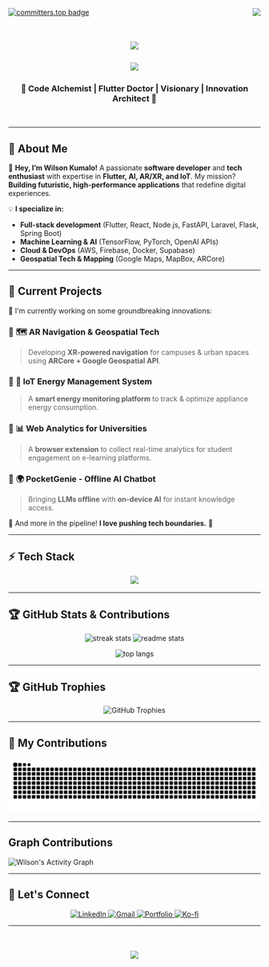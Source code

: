 [![committers.top badge](https://user-badge.committers.top/zimbabwe_private/KumaloWilson.svg)](https://user-badge.committers.top/zimbabwe_private/KumaloWilson)
<img align="right" src="https://visitor-badge.laobi.icu/badge?page_id=KumaloWilson.KumaloWilson" />

<h1 align="center">
    <img src="https://readme-typing-svg.herokuapp.com/?font=Righteous&size=35&center=true&vCenter=true&width=600&height=70&duration=8000&lines=Hello+There!+👋;+I'm+Wilson+Kumalo!;">
</h1>

<p align="center">
    <img src="https://media.giphy.com/media/RbDKaczqWovIugyJmW/giphy.gif" width="300px"/>
</p>

<h3 align="center">🚀 Code Alchemist | Flutter Doctor | Visionary | Innovation Architect 🚀</h3>
<br/>

---

## 🌟 **About Me**

👋 **Hey, I’m Wilson Kumalo!** A passionate **software developer** and **tech enthusiast** with expertise in **Flutter, AI, AR/XR, and IoT**. My mission? **Building futuristic, high-performance applications** that redefine digital experiences.  

💡 **I specialize in:**  
- **Full-stack development** (Flutter, React, Node.js, FastAPI, Laravel, Flask, Spring Boot)  
- **Machine Learning & AI** (TensorFlow, PyTorch, OpenAI APIs)  
- **Cloud & DevOps** (AWS, Firebase, Docker, Supabase)  
- **Geospatial Tech & Mapping** (Google Maps, MapBox, ARCore)  

---

## 🚀 **Current Projects**
🎯 I'm currently working on some groundbreaking innovations:

### 🔹 **🗺️ AR Navigation & Geospatial Tech**  
> Developing **XR-powered navigation** for campuses & urban spaces using **ARCore + Google Geospatial API**.

### 🔹 **🔋 IoT Energy Management System**  
> A **smart energy monitoring platform** to track & optimize appliance energy consumption.

### 🔹 **📊 Web Analytics for Universities**  
> A **browser extension** to collect real-time analytics for student engagement on e-learning platforms.

### 🔹 **🌍 PocketGenie - Offline AI Chatbot**  
> Bringing **LLMs offline** with **on-device AI** for instant knowledge access.

🌟 And more in the pipeline! **I love pushing tech boundaries.** 🚀

---

## ⚡ **Tech Stack**
<p align="center">
  <img src="https://skillicons.dev/icons?i=flutter,dart,react,js,ts,nodejs,laravel,php,python,java,html,css,tailwind,express,mongodb,mysql,postgres,firebase,supabase,docker,aws,azure,linux,bash" />
</p>

---

## 🏆 **GitHub Stats & Contributions**
<p align="center">
  <img width=390 src="https://github-readme-streak-stats-salesp07.vercel.app/?user=KumaloWilson&count_private=true&theme=react&border_radius=10" alt="streak stats"/>
  <img width=390 src="https://github-readme-stats-salesp07.vercel.app/api?username=KumaloWilson&count_private=true&show_icons=true&theme=react&border_radius=10" alt="readme stats" />
</p>
<p align="center">
  <img width=325 src="https://github-readme-stats-salesp07.vercel.app/api/top-langs/?username=KumaloWilson&hide=HTML&langs_count=8&layout=compact&theme=react&border_radius=10" alt="top langs" />
</p>

---

## 🏆 **GitHub Trophies**
<p align="center">
  <img alt="GitHub Trophies" src="https://github-profile-trophy.vercel.app/?username=KumaloWilson&theme=radical&no-frame=false&no-bg=true&margin-w=4" />
</p>

---

## 🐍 **My Contributions**
<p align="center">
  <img alt="Snake animation" src="https://raw.githubusercontent.com/KumaloWilson/KumaloWilson/output/github-contribution-grid-snake.svg" />
</p>

---

## **Graph Contributions**
![Wilson's Activity Graph](https://github-readme-activity-graph.vercel.app/graph?username=KumaloWilson&bg_color=0d1117&color=38bdf8&line=2563eb&point=60a5fa&area=true&hide_border=true)

---

## 🤝 **Let's Connect**
<p align="center">
  <a href="https://www.linkedin.com/in/wilson-kumalo-733550243/" target="_blank">
    <img src="https://img.shields.io/badge/LinkedIn-0077B5?style=for-the-badge&logo=linkedin&logoColor=white" alt="LinkedIn" />
  </a>

  <a href="mailto:kumalowilson900@gmail.com">
    <img src="https://img.shields.io/badge/Gmail-333333?style=for-the-badge&logo=gmail&logoColor=red" alt="Gmail" />
  </a>

  <a href="https://wilson-portfolio-kjts.onrender.com/" target="_blank">
    <img src="https://img.shields.io/badge/Portfolio-FF5722?style=for-the-badge&logo=vercel&logoColor=white" alt="Portfolio" />
  </a>

  <a href="https://ko-fi.com/X8X01AFOO8" target="_blank">
    <img src="https://img.shields.io/badge/Support%20me%20on%20Ko--fi-ff5f5f?style=for-the-badge&logo=kofi&logoColor=white" alt="Ko-fi" />
  </a>
</p>

---

<h1 align="center">
    <img src="https://readme-typing-svg.herokuapp.com/?font=Righteous&size=35&center=true&vCenter=true&width=600&height=70&duration=8000&lines=✨+Thank+You+for+Stopping+By!+✨;🙌+I+appreciate+you+visiting+my+profile!;🚀+Let's+build+something+amazing+together!;">
</h1>

